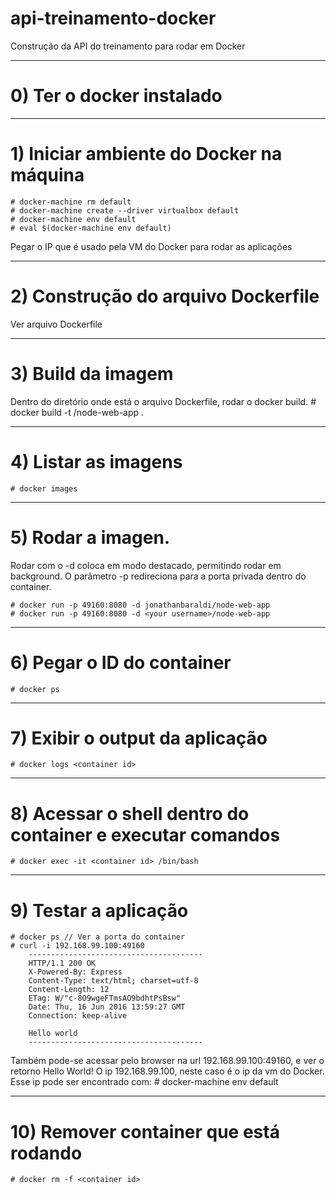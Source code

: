 # api-treinamento-docker
Construção da API do treinamento para rodar em Docker

-------------------------------------------------------
# 0) Ter o docker instalado

-------------------------------------------------------
# 1) Iniciar ambiente do Docker na máquina
	# docker-machine rm default
	# docker-machine create --driver virtualbox default
	# docker-machine env default
	# eval $(docker-machine env default)
Pegar o IP que é usado pela VM do Docker para rodar as aplicações

-------------------------------------------------------
# 2) Construção do arquivo Dockerfile
Ver arquivo Dockerfile

-------------------------------------------------------
# 3) Build da imagem 
Dentro do diretório onde está o arquivo Dockerfile, rodar o docker build.
	# docker build -t <your username>/node-web-app .

-------------------------------------------------------
# 4) Listar as imagens 
	# docker images

-------------------------------------------------------
# 5) Rodar a imagen. 
Rodar com o -d coloca em modo destacado, permitindo rodar em background. O parâmetro -p redireciona para a porta privada dentro do container.
	
	# docker run -p 49160:8080 -d jonathanbaraldi/node-web-app
	# docker run -p 49160:8080 -d <your username>/node-web-app

-------------------------------------------------------
# 6) Pegar o ID do container
	# docker ps

-------------------------------------------------------
# 7) Exibir o output da aplicação
	# docker logs <container id>

-------------------------------------------------------
# 8) Acessar o shell  dentro do container e executar comandos
	# docker exec -it <container id> /bin/bash

-------------------------------------------------------
# 9) Testar a aplicação
	# docker ps // Ver a porta do container
	# curl -i 192.168.99.100:49160
		---------------------------------------
		HTTP/1.1 200 OK
		X-Powered-By: Express
		Content-Type: text/html; charset=utf-8
		Content-Length: 12
		ETag: W/"c-8O9wgeFTmsAO9bdhtPsBsw"
		Date: Thu, 16 Jun 2016 13:59:27 GMT
		Connection: keep-alive

		Hello world
		---------------------------------------

Também pode-se acessar pelo browser na url 192.168.99.100:49160, e ver o retorno Hello World!
O ip 192.168.99.100, neste caso é o ip da vm do Docker. Esse ip pode ser encontrado com: 
	# docker-machine env default

-------------------------------------------------------
# 10) Remover container que está rodando
	# docker rm -f <container id>

